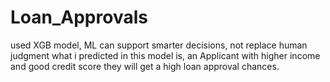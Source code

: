 # Loan_Approvals
used XGB model, ML can support smarter decisions, not replace human judgment    what i predicted in this model is, an Applicant with higher income and good credit score they will get a high loan approval chances.    
